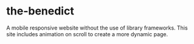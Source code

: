 # the-benedict
A mobile responsive website without the use of library frameworks. This site includes animation on scroll to create a more dynamic page. 
